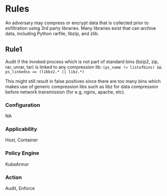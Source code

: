 # Rules
An adversary may compress or encrypt data that is collected prior to exfiltration using 3rd party libraries. Many libraries exist that can archive data, including Python rarfile, libzip, and zlib.

## Rule1
Audit if the invoked process which is not part of standard bins (bzip2, zip,
rar, unrar, tar) is linked to any compression lib: `(ps_name != listofbins) &&
ps_linkedso == (libbz2.* || libz.*)`

This might still result in false positives since there are too many bins which
makes use of generic compression libs such as libz for data compression before
network transmission (for e.g, nginx, apache, etc).


### Configuration
NA

### Applicability
Host, Container

### Policy Engine
KubeArmor

### Action
Audit, Enforce

